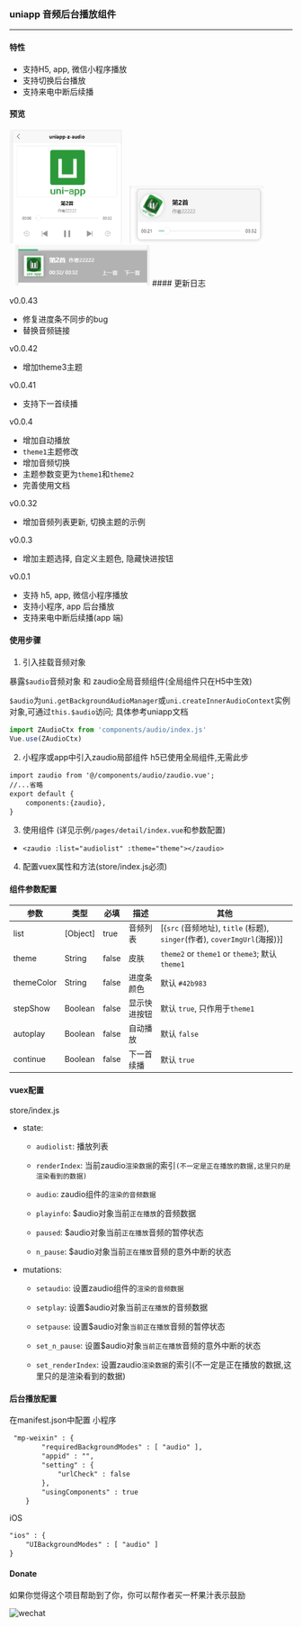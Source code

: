 ### uniapp 音频后台播放组件

---
#### 特性
+ 支持H5, app, 微信小程序播放
+ 支持切换后台播放
+ 支持来电中断后续播

#### 预览
<img src="screenshop/../screenshot/1.png" style="width:200px">
<img src="screenshop/../screenshot/2.png" style="width:240px;margin-left: 10px">
<img src="screenshop/../screenshot/3.png" style="width:240px;margin-left: 10px">
#### 更新日志

v0.0.43
- 修复进度条不同步的bug
- 替换音频链接


v0.0.42
- 增加theme3主题

v0.0.41
- 支持下一首续播

v0.0.4
- 增加自动播放
- `theme1`主题修改
- 增加音频切换
- 主题参数变更为`theme1`和`theme2`
- 完善使用文档

v0.0.32
- 增加音频列表更新, 切换主题的示例

v0.0.3
- 增加主题选择,  自定义主题色, 隐藏快进按钮

v0.0.1
- 支持 h5, app, 微信小程序播放
- 支持小程序, app 后台播放
- 支持来电中断后续播(app 端)

#### 使用步骤

1. 引入挂载音频对象

暴露`$audio`音频对象 和 zaudio全局音频组件(全局组件只在H5中生效)

`$audio`为`uni.getBackgroundAudioManager`或`uni.createInnerAudioContext`实例对象,可通过`this.$audio`访问;
具体参考uniapp文档

```javascript
import ZAudioCtx from 'components/audio/index.js'
Vue.use(ZAudioCtx)
```


2. 小程序或app中引入zaudio局部组件
h5已使用全局组件,无需此步

```
import zaudio from '@/components/audio/zaudio.vue';
//...省略
export default {
	components:{zaudio},
}
```


3. 使用组件 (详见示例`/pages/detail/index.vue`和参数配置)
  - `<zaudio :list="audiolist" :theme="theme"></zaudio>`

4. 配置vuex属性和方法(store/index.js必须)

#### 组件参数配置

参数 | 类型 | 必填 | 描述 | 其他
-|-|-|-|-
list | [Object] | true | 音频列表 |  [{`src` (音频地址), `title` (标题), `singer`(作者), `coverImgUrl`(海报)}]
theme | String | false | 皮肤 | `theme2` or `theme1` or `theme3`;   默认`theme1`
themeColor | String | false | 进度条颜色 |  默认 `#42b983`
stepShow | Boolean | false | 显示快进按钮 |  默认 `true`, 只作用于`theme1`
autoplay | Boolean | false | 自动播放 |  默认 `false` 
continue | Boolean | false | 下一首续播 |  默认 `true` 

#### vuex配置
store/index.js
+ state: 
  - `audiolist`: 播放列表

  - `renderIndex`: 当前zaudio`渲染数据`的索引`(不一定是正在播放的数据,这里只的是渲染看到的数据)`
  
  - `audio`: zaudio组件的`渲染的音频数据`

  - `playinfo`: $audio对象当前`正在播放`的音频数据

  - `paused`: $audio对象当前`正在播放`音频的暂停状态

  - `n_pause`: $audio对象当前`正在播放`音频的意外中断的状态

+ mutations: 

  - `setaudio`: 设置zaudio组件的`渲染的音频数据`

  - `setplay`: 设置$audio对象当前`正在播放`的音频数据

  - `setpause`: 设置$audio对象`当前正在播放`音频的暂停状态

  - `set_n_pause`: 设置$audio对象`当前正在播放`音频的意外中断的状态
  
  - `set_renderIndex`: 设置zaudio`渲染数据`的索引(不一定是正在播放的数据,这里只的是渲染看到的数据)

#### 后台播放配置
在manifest.json中配置
小程序

```
 "mp-weixin" : {
		"requiredBackgroundModes" : [ "audio" ],
        "appid" : "",
        "setting" : {
            "urlCheck" : false
        },
        "usingComponents" : true
    }
```

iOS

```
"ios" : {
    "UIBackgroundModes" : [ "audio" ]
}
```

#### Donate
如果你觉得这个项目帮助到了你，你可以帮作者买一杯果汁表示鼓励

![wechat](http://jingangtui.gitee.io/static/wechat.jpg)
